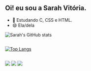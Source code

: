 ## Oi! eu sou a Sarah Vitória.

- 🌱 Estudando C, CSS e HTML.
- 😄 Ela/dela

![Sarah's GitHub stats](https://github-readme-stats.vercel.app/api?username=sarahvit&theme=radical&show_icons=true) 

##

[![Top Langs](https://github-readme-stats.vercel.app/api/top-langs/?username=sarahvit&hide_progress=true)](https://github.com/sarahvit/github-readme-stats)
##
<div> 
 
  <a href="https://instagram.com/sarahvit" target="_blank"><img src="https://img.shields.io/badge/-Instagram-%23E4405F?style=for-the-badge&logo=instagram&logoColor=white" target="_blank"></a>
 <a href = "mailto:sarahvitoriaaquino@gmail.com"><img src="https://img.shields.io/badge/-Gmail-%23333?style=for-the-badge&logo=gmail&logoColor=white" target="_blank"></a>
  <a href="https://www.linkedin.com/in/sarah-vit%C3%B3ria-590395264/" target="_blank"><img src="https://img.shields.io/badge/-LinkedIn-%230077B5?style=for-the-badge&logo=linkedin&logoColor=white" target="_blank"></a> 
  
</div>
